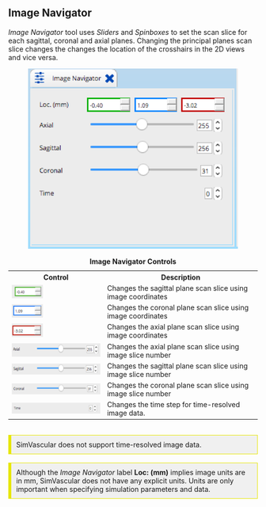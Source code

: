 <h2 id="image_navigator"> Image Navigator </h2>

<i>Image Navigator</i> tool uses <i>Sliders</i> and <i>Spinboxes</i> to set the scan slice for each sagittal, coronal and axial planes.
Changing the principal planes scan slice changes the changes the location of the crosshairs in the 2D views and vice versa.

<figure>
  <img class="svImg svImgSm"  src="/documentation/quickguide/gui/images/image-navigator.png"> 
  <figcaption class="svCaption" ></figcaption>
</figure>

<table class="table table-bordered" style="width:100%">
  <caption> <b> Image Navigator Controls </b> </caption>
  <tr>
    <th> Control </th>
    <th> Description </th>
  </tr>

  <tr>
    <td><img src="/documentation/quickguide/gui/images/image-navigator-sbox-1.png" width="63" height="27"> </td>
    <td> Changes the sagittal plane scan slice using image coordinates </td>
  </tr>

  <tr>
    <td><img src="/documentation/quickguide/gui/images/image-navigator-sbox-2.png" width="63" height="27"> </td>
    <td> Changes the coronal plane scan slice using image coordinates </td>
  </tr>

  <tr>
    <td><img src="/documentation/quickguide/gui/images/image-navigator-sbox-3.png" width="63" height="27"> </td>
    <td> Changes the axial plane scan slice using image coordinates </td>
  </tr>

  <tr>
    <td><img src="/documentation/quickguide/gui/images/image-navigator-slider-1.png" width="250" height="27"> </td>
    <td> Changes the axial plane scan slice using image slice number </td>
  </tr>

  <tr>
    <td><img src="/documentation/quickguide/gui/images/image-navigator-slider-2.png" width="245" height="22"> </td>
    <td> Changes the sagittal plane scan slice using image slice number </td>
  </tr>

  <tr>
    <td><img src="/documentation/quickguide/gui/images/image-navigator-slider-3.png" width="245" height="22"> </td>
    <td> Changes the coronal plane scan slice using image slice number </td>
  </tr>

  <tr>
    <td><img src="/documentation/quickguide/gui/images/image-navigator-time.png" width="245" height="22"> </td>
    <td> Changes the time step for time-resolved image data. </td>
  </tr>
</table>

<br>
<div style="background-color: #F0F0F0; padding: 10px; border: 1px solid #e6e600; border-left: 6px solid #e6e600">
SimVascular does not support time-resolved image data.
</div>

<br>
<div style="background-color: #F0F0F0; padding: 10px; border: 1px solid #e6e600; border-left: 6px solid #e6e600">
Although the <i>Image Navigator</i> label <b>Loc: (mm)</b> implies image units are in mm, SimVascular does not have
any explicit units. Units are only important when specifying simulation parameters and data.
</div>
